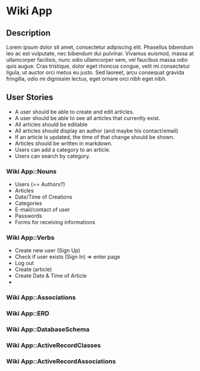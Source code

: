 # Wiki App
## Description
Lorem ipsum dolor sit amet, consectetur adipiscing elit. Phasellus bibendum leo ac est vulputate, nec bibendum dui pulvinar. 
Vivamus euismod, massa at ullamcorper facilisis, nunc odio ullamcorper sem, vel faucibus massa odio quis augue. 
Cras tristique, dolor eget rhoncus congue, velit mi consectetur ligula, ut auctor orci metus eu justo. 
Sed laoreet, arcu consequat gravida fringilla, odio mi dignissim lectus, eget ornare orci nibh eget nibh.

## User Stories
- A user should be able to create and edit articles.
- A user should be able to see all articles that currently exist.
- All articles should be editable 
- All articles should display an author (and maybe his contact/email)
- If an article is updated, the time of that change should be shown.
- Articles should be written in markdown.
- Users can add a category to an article.
- Users can search by category.

### Wiki App::Nouns
- Users (== Authors?)
- Articles
- Date/Time of Creations
- Categories
- E-mail/contact of user
- Passwords
- Forms for receiving informations

### Wiki App::Verbs
- Create new user (Sign Up)
- Check if user exists (Sign In) => enter page
- Log out
- Create (article)
- Create Date & Time of Article
-

### Wiki App::Associations

### Wiki App::ERD

### Wiki App::DatabaseSchema

### Wiki App::ActiveRecordClasses

### Wiki App::ActiveRecordAssociations


